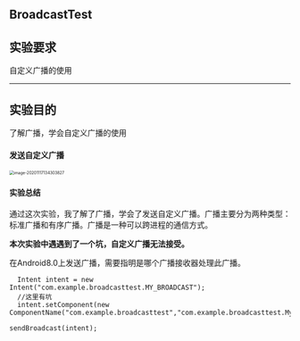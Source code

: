## BroadcastTest

## 实验要求

自定义广播的使用

------

## 实验目的

了解广播，学会自定义广播的使用



#### 发送自定义广播

<img src="https://qiyewuan-1302629736.cos.ap-nanjing.myqcloud.com/img/image-20201117134303827.png" alt="image-20201117134303827" style="zoom: 50%;" />



#### 实验总结





通过这次实验，我了解了广播，学会了发送自定义广播。广播主要分为两种类型：标准广播和有序广播。广播是一种可以跨进程的通信方式。

**本次实验中遇遇到了一个坑，自定义广播无法接受。**

在Android8.0上发送广播，需要指明是哪个广播接收器处理此广播。

```
  Intent intent = new Intent("com.example.broadcasttest.MY_BROADCAST");
  //这里有坑
  intent.setComponent(new ComponentName("com.example.broadcasttest","com.example.broadcasttest.MyBroadcastReceiver"));

sendBroadcast(intent);
```



